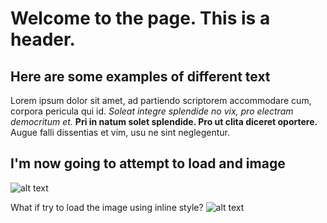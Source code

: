 # Welcome to the page. This is a header.
## Here are some examples of different text
Lorem ipsum dolor sit amet, ad partiendo scriptorem accommodare cum, corpora pericula qui id. *Soleat integre splendide no vix, pro electram democritum et.* **Pri in natum solet splendide. Pro ut clita diceret oportere.** Augue falli dissentias et vim, usu ne sint neglegentur.

## I'm now going to attempt to load and image
![alt text][TheChiefAndZach]

[TheChiefAndZach]: https://media.gettyimages.com/photos/actor-zac-efron-poses-with-the-master-chief-of-the-halo-universe-picture-id77003384 "This is a picture of actor Zach Efron standing next to Master Chief from the Halo video game series."

What if try to load the image using inline style?
![alt text](https://media.gettyimages.com/photos/actor-zac-efron-poses-with-the-master-chief-of-the-halo-universe-picture-id77003384 "This is a picture of actor Zach Efron standing next to Master Chief from the Halo video game series.")